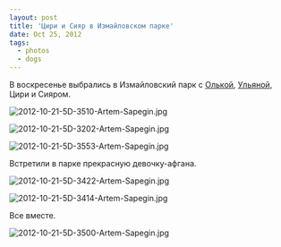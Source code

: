 ```yaml
---
layout: post
title: 'Цири и Сияр в Измайловском парке'
date: Oct 25, 2012
tags:
  - photos
  - dogs
---
```


В воскресенье выбрались в Измайловский парк с [Олькой](http://airve.livejournal.com/), [Ульяной](http://ciyar.livejournal.com/), Цири и Сияром.

![2012-10-21-5D-3510-Artem-Sapegin.jpg](photo://981)

<!--more-->

![2012-10-21-5D-3202-Artem-Sapegin.jpg](photo://978)

![2012-10-21-5D-3553-Artem-Sapegin.jpg](photo://1225)

Встретили в парке прекрасную девочку-афгана.

![2012-10-21-5D-3422-Artem-Sapegin.jpg](photo://1235)

![2012-10-21-5D-3414-Artem-Sapegin.jpg](photo://1234)

Все вместе.

![2012-10-21-5D-3500-Artem-Sapegin.jpg](photo://1220)
